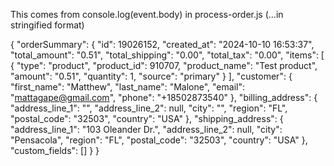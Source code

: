This comes from console.log(event.body) in process-order.js
(...in stringified format)

{
    "orderSummary": {
        "id": 19026152,
        "created_at": "2024-10-10 16:53:37",
        "total_amount": "0.51",
        "total_shipping": "0.00",
        "total_tax": "0.00",
        "items": [
            {
                "type": "product",
                "product_id": 910707,
                "product_name": "Test product",
                "amount": "0.51",
                "quantity": 1,
                "source": "primary"
            }
        ],
        "customer": {
            "first_name": "Matthew",
            "last_name": "Malone",
            "email": "mattagape@gmail.com",
            "phone": "+18502873540"
        },
        "billing_address": {
            "address_line_1": "",
            "address_line_2": null,
            "city": "",
            "region": "FL",
            "postal_code": "32503",
            "country": "USA"
        },
        "shipping_address": {
            "address_line_1": "103 Oleander Dr.",
            "address_line_2": null,
            "city": "Pensacola",
            "region": "FL",
            "postal_code": "32503",
            "country": "USA"
        },
        "custom_fields": []
    }
}
